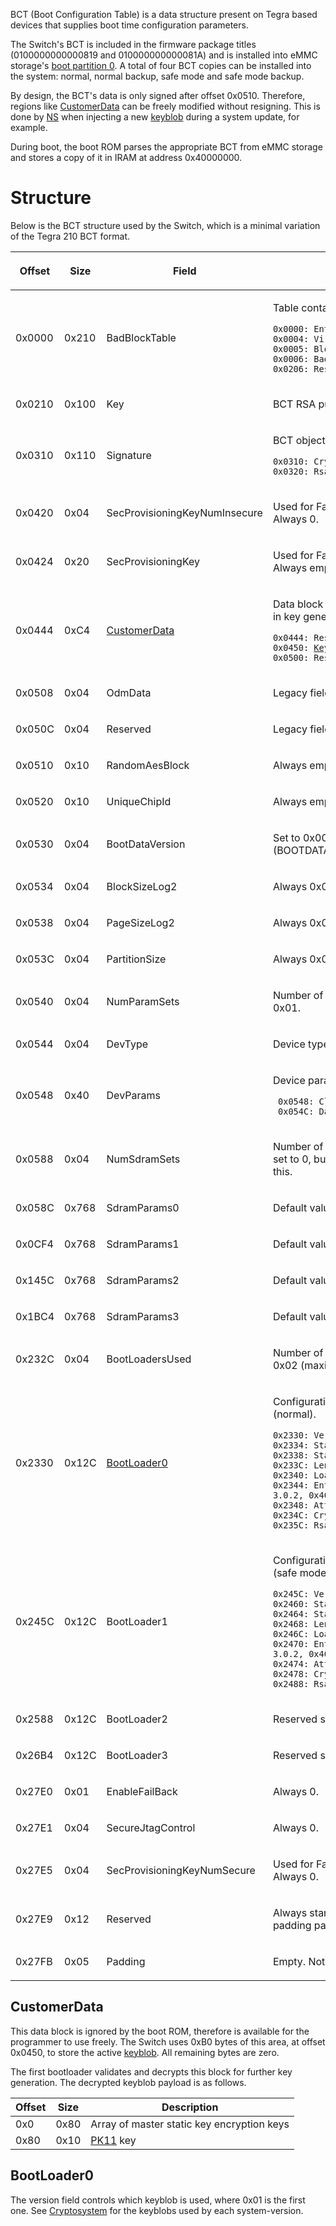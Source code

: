 BCT (Boot Configuration Table) is a data structure present on Tegra
based devices that supplies boot time configuration parameters.

The Switch's BCT is included in the firmware package titles
(0100000000000819 and 010000000000081A) and is installed into eMMC
storage's [boot partition
0](Flash%20Filesystem#Boot%20Partitions.md##Boot_Partitions "wikilink").
A total of four BCT copies can be installed into the system: normal,
normal backup, safe mode and safe mode backup.

By design, the BCT's data is only signed after offset 0x0510. Therefore,
regions like [CustomerData](#CustomerData "wikilink") can be freely
modified without resigning. This is done by
[NS](NS%20Services.md "wikilink") when injecting a new
[keyblob](Flash%20Filesystem#Keyblob.md##Keyblob "wikilink") during a
system update, for example.

During boot, the boot ROM parses the appropriate BCT from eMMC storage
and stores a copy of it in IRAM at address 0x40000000.

# Structure

Below is the BCT structure used by the Switch, which is a minimal
variation of the Tegra 210 BCT format.

<table>
<thead>
<tr class="header">
<th><p>Offset</p></th>
<th><p>Size</p></th>
<th><p>Field</p></th>
<th><p>Description</p></th>
</tr>
</thead>
<tbody>
<tr class="odd">
<td><p>0x0000</p></td>
<td><p>0x210</p></td>
<td><p>BadBlockTable</p></td>
<td><p>Table containing information on bad blocks</p>
<p><code>0x0000: EntriesUsed (0x200)</code><br />
<code>0x0004: VirtualBlockSizeLog2 (0x0F)</code><br />
<code>0x0005: BlockSizeLog2 (0x0E)</code><br />
<code>0x0006: BadBlocks</code><br />
<code>0x0206: Reserved</code></p></td>
</tr>
<tr class="even">
<td><p>0x0210</p></td>
<td><p>0x100</p></td>
<td><p>Key</p></td>
<td><p>BCT RSA public key's modulus</p></td>
</tr>
<tr class="odd">
<td><p>0x0310</p></td>
<td><p>0x110</p></td>
<td><p>Signature</p></td>
<td><p>BCT object signature</p>
<p><code>0x0310: CryptoHash (empty)</code><br />
<code>0x0320: RsaPssSig</code></p></td>
</tr>
<tr class="even">
<td><p>0x0420</p></td>
<td><p>0x04</p></td>
<td><p>SecProvisioningKeyNumInsecure</p></td>
<td><p>Used for Factory Secure Provisioning. Always 0.</p></td>
</tr>
<tr class="odd">
<td><p>0x0424</p></td>
<td><p>0x20</p></td>
<td><p>SecProvisioningKey</p></td>
<td><p>Used for Factory Secure Provisioning. Always empty.</p></td>
</tr>
<tr class="even">
<td><p>0x0444</p></td>
<td><p>0xC4</p></td>
<td><p><a href="#CustomerData" title="wikilink">CustomerData</a></p></td>
<td><p>Data block available for the customer. Used in key generation.</p>
<p><code>0x0444: Reserved (0x0C bytes)</code><br />
<code>0x0450: </code><a href="Flash Filesystem#Keyblob.md##Keyblob" title="wikilink"><code>Keyblob</code></a><code> (0xB0 bytes)</code><br />
<code>0x0500: Reserved (0x08 bytes)</code></p></td>
</tr>
<tr class="odd">
<td><p>0x0508</p></td>
<td><p>0x04</p></td>
<td><p>OdmData</p></td>
<td><p>Legacy field. Unused.</p></td>
</tr>
<tr class="even">
<td><p>0x050C</p></td>
<td><p>0x04</p></td>
<td><p>Reserved</p></td>
<td><p>Legacy field. Unused.</p></td>
</tr>
<tr class="odd">
<td><p>0x0510</p></td>
<td><p>0x10</p></td>
<td><p>RandomAesBlock</p></td>
<td><p>Always empty.</p></td>
</tr>
<tr class="even">
<td><p>0x0520</p></td>
<td><p>0x10</p></td>
<td><p>UniqueChipId</p></td>
<td><p>Always empty.</p></td>
</tr>
<tr class="odd">
<td><p>0x0530</p></td>
<td><p>0x04</p></td>
<td><p>BootDataVersion</p></td>
<td><p>Set to 0x00210001 (BOOTDATA_VERSION_T210).</p></td>
</tr>
<tr class="even">
<td><p>0x0534</p></td>
<td><p>0x04</p></td>
<td><p>BlockSizeLog2</p></td>
<td><p>Always 0x0E.</p></td>
</tr>
<tr class="odd">
<td><p>0x0538</p></td>
<td><p>0x04</p></td>
<td><p>PageSizeLog2</p></td>
<td><p>Always 0x09.</p></td>
</tr>
<tr class="even">
<td><p>0x053C</p></td>
<td><p>0x04</p></td>
<td><p>PartitionSize</p></td>
<td><p>Always 0x01000000.</p></td>
</tr>
<tr class="odd">
<td><p>0x0540</p></td>
<td><p>0x04</p></td>
<td><p>NumParamSets</p></td>
<td><p>Number of device parameter sets. Always 0x01.</p></td>
</tr>
<tr class="even">
<td><p>0x0544</p></td>
<td><p>0x04</p></td>
<td><p>DevType</p></td>
<td><p>Device type. Set to 0x04 (Sdmmc).</p></td>
</tr>
<tr class="odd">
<td><p>0x0548</p></td>
<td><p>0x40</p></td>
<td><p>DevParams</p></td>
<td><p>Device parameters</p>
<p><code> 0x0548: ClockDivider (0x09 == 24MHz)</code><br />
<code> 0x054C: DataWidth (0x02 == 8Bit)</code></p></td>
</tr>
<tr class="even">
<td><p>0x0588</p></td>
<td><p>0x04</p></td>
<td><p>NumSdramSets</p></td>
<td><p>Number of SDRAM parameter sets. Always set to 0, but parameters are used despite this.</p></td>
</tr>
<tr class="odd">
<td><p>0x058C</p></td>
<td><p>0x768</p></td>
<td><p>SdramParams0</p></td>
<td><p>Default values filled in.</p></td>
</tr>
<tr class="even">
<td><p>0x0CF4</p></td>
<td><p>0x768</p></td>
<td><p>SdramParams1</p></td>
<td><p>Default values filled in.</p></td>
</tr>
<tr class="odd">
<td><p>0x145C</p></td>
<td><p>0x768</p></td>
<td><p>SdramParams2</p></td>
<td><p>Default values filled in.</p></td>
</tr>
<tr class="even">
<td><p>0x1BC4</p></td>
<td><p>0x768</p></td>
<td><p>SdramParams3</p></td>
<td><p>Default values filled in.</p></td>
</tr>
<tr class="odd">
<td><p>0x232C</p></td>
<td><p>0x04</p></td>
<td><p>BootLoadersUsed</p></td>
<td><p>Number of bootloaders installed. Always 0x02 (maximum is 0x04).</p></td>
</tr>
<tr class="even">
<td><p>0x2330</p></td>
<td><p>0x12C</p></td>
<td><p><a href="#BootLoader0" title="wikilink">BootLoader0</a></p></td>
<td><p>Configuration parameters for bootloader 0 (normal).</p>
<p><code>0x2330: Version (variable)</code><br />
<code>0x2334: StartBlock (0x00000040)</code><br />
<code>0x2338: StartPage (0x00000000)</code><br />
<code>0x233C: Length (variable)</code><br />
<code>0x2340: LoadAddress (0x40010000)</code><br />
<code>0x2344: EntryPoint (0x40010020 for 1.0.0-3.0.2, 0x40010040 for 4.0.0+)</code><br />
<code>0x2348: Attribute (0x00000000)</code><br />
<code>0x234C: CryptoHash (empty)</code><br />
<code>0x235C: RsaPssSig</code></p></td>
</tr>
<tr class="odd">
<td><p>0x245C</p></td>
<td><p>0x12C</p></td>
<td><p>BootLoader1</p></td>
<td><p>Configuration parameters for bootloader 1 (safe mode).</p>
<p><code>0x245C: Version (variable)</code><br />
<code>0x2460: StartBlock (0x00000050)</code><br />
<code>0x2464: StartPage (0x00000000)</code><br />
<code>0x2468: Length (variable)</code><br />
<code>0x246C: LoadAddress (0x40010000)</code><br />
<code>0x2470: EntryPoint (0x40010020 for 1.0.0-3.0.2, 0x40010040 for 4.0.0+)</code><br />
<code>0x2474: Attribute (0x00000000)</code><br />
<code>0x2478: CryptoHash (empty)</code><br />
<code>0x2488: RsaPssSig</code></p></td>
</tr>
<tr class="even">
<td><p>0x2588</p></td>
<td><p>0x12C</p></td>
<td><p>BootLoader2</p></td>
<td><p>Reserved space for bootloader 2 (unused).</p></td>
</tr>
<tr class="odd">
<td><p>0x26B4</p></td>
<td><p>0x12C</p></td>
<td><p>BootLoader3</p></td>
<td><p>Reserved space for bootloader 3 (unused).</p></td>
</tr>
<tr class="even">
<td><p>0x27E0</p></td>
<td><p>0x01</p></td>
<td><p>EnableFailBack</p></td>
<td><p>Always 0.</p></td>
</tr>
<tr class="odd">
<td><p>0x27E1</p></td>
<td><p>0x04</p></td>
<td><p>SecureJtagControl</p></td>
<td><p>Always 0.</p></td>
</tr>
<tr class="even">
<td><p>0x27E5</p></td>
<td><p>0x04</p></td>
<td><p>SecProvisioningKeyNumSecure</p></td>
<td><p>Used for Factory Secure Provisioning. Always 0.</p></td>
</tr>
<tr class="odd">
<td><p>0x27E9</p></td>
<td><p>0x12</p></td>
<td><p>Reserved</p></td>
<td><p>Always starts with 0x80000000 (NVBOOT padding pattern).</p></td>
</tr>
<tr class="even">
<td><p>0x27FB</p></td>
<td><p>0x05</p></td>
<td><p>Padding</p></td>
<td><p>Empty. Not part of BCT data.</p></td>
</tr>
</tbody>
</table>

## CustomerData

This data block is ignored by the boot ROM, therefore is available for
the programmer to use freely. The Switch uses 0xB0 bytes of this area,
at offset 0x0450, to store the active
[keyblob](Flash%20Filesystem#Keyblob.md##Keyblob "wikilink"). All
remaining bytes are zero.

The first bootloader validates and decrypts this block for further key
generation. The decrypted keyblob payload is as follows.

| Offset | Size | Description                                               |
| ------ | ---- | --------------------------------------------------------- |
| 0x0    | 0x80 | Array of master static key encryption keys                |
| 0x80   | 0x10 | [PK11](Package1#PK11%20Blob.md##PK11_Blob "wikilink") key |

## BootLoader0

The version field controls which keyblob is used, where 0x01 is the
first one. See [Cryptosystem](Cryptosystem.md "wikilink") for the
keyblobs used by each system-version.
